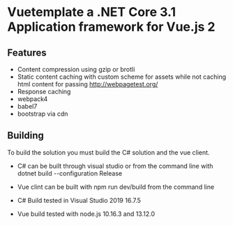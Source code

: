 # Vuetemplate a .NET Core 3.1 Application framework for Vue.js 2

## Features
 * Content compression using gzip or brotli 
 * Static content caching with custom scheme for assets while not caching html content for passing http://webpagetest.org/ 
 * Response caching
 * webpack4
 * babel7
 * bootstrap via cdn


## Building
To build the solution you must build the C# solution and the vue client.  
* C# can be built through visual studio or from the command line with dotnet build --configuration Release
* Vue clint can be built with npm run dev/build from the command line

* C# Build tested in Visual Studio 2019 16.7.5
* Vue build tested with node.js 10.16.3 and 13.12.0
